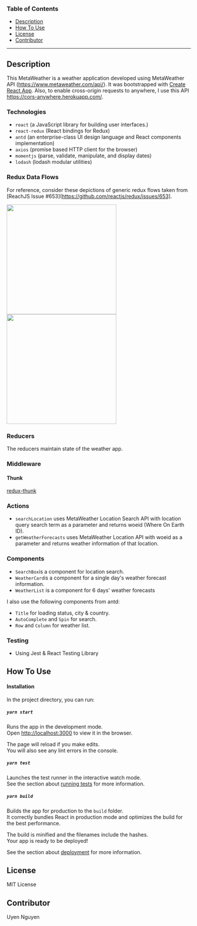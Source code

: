 ### Table of Contents
- [Description](#description)
- [How To Use](#how-to-use)
- [License](#license)
- [Contributor](#contributor)

---

## Description 
This MetaWeather is a weather application developed using MetaWeather API (https://www.metaweather.com/api/).
It was bootstrapped with [Create React App](https://github.com/facebook/create-react-app).
Also, to enable cross-origin requests to anywhere, I use this API https://cors-anywhere.herokuapp.com/.

### Technologies
- `react` (a JavaScript library for building user interfaces.)
- `react-redux` (React bindings for Redux)
- `antd` (an enterprise-class UI design language and React components implementation)
- `axios` (promise based HTTP client for the browser)
- `momentjs` (parse, validate, manipulate, and display dates)
- `lodash` (lodash modular utilities)

### Redux Data Flows 
For reference, consider these depictions of generic redux flows taken from [ReachJS Issue #653](https://github.com/reactjs/redux/issues/653].

<img src=https://camo.githubusercontent.com/5aba89b6daab934631adffc1f301d17bb273268b/68747470733a2f2f73332e616d617a6f6e6177732e636f6d2f6d656469612d702e736c69642e65732f75706c6f6164732f3336343831322f696d616765732f323438343535322f415243482d5265647578322d7265616c2e676966 width="300">

<img src=https://camo.githubusercontent.com/9de527b9432cc9244dc600875b46b43311918b59/68747470733a2f2f73332e616d617a6f6e6177732e636f6d2f6d656469612d702e736c69642e65732f75706c6f6164732f3336343831322f696d616765732f323438343739302f415243482d5265647578322d657874656e6465642d7265616c2d6465636c657261746976652e676966 width="300">

### Reducers
The reducers maintain state of the weather app.

### Middleware

#### Thunk
[redux-thunk](https://github.com/gaearon/redux-thunk) 

### Actions
- `searchLocation` uses MetaWeather Location Search API with location query search term as a parameter and returns woeid (Where On Earth ID).
- `getWeatherForecasts` uses MetaWeather Location API with woeid as a parameter and returns weather information of that location.

### Components 
- `SearchBox`is a component for location search.
- `WeatherCard`is a component for a single day's weather forecast information.
- `WeatherList` is a component for 6 days' weather forecasts

I also use the following components from antd:
- `Title` for loading status, city & country.
- `AutoComplete` and `Spin` for search.
- `Row` and `Column` for weather list.

### Testing
- Using Jest & React Testing Library

## How To Use

#### Installation

In the project directory, you can run:

##### `yarn start`

Runs the app in the development mode.<br />
Open [http://localhost:3000](http://localhost:3000) to view it in the browser.

The page will reload if you make edits.<br />
You will also see any lint errors in the console.

##### `yarn test`

Launches the test runner in the interactive watch mode.<br />
See the section about [running tests](https://facebook.github.io/create-react-app/docs/running-tests) for more information.

##### `yarn build`

Builds the app for production to the `build` folder.<br />
It correctly bundles React in production mode and optimizes the build for the best performance.

The build is minified and the filenames include the hashes.<br />
Your app is ready to be deployed!

See the section about [deployment](https://facebook.github.io/create-react-app/docs/deployment) for more information.

## License 
MIT License 

## Contributor
Uyen Nguyen 
